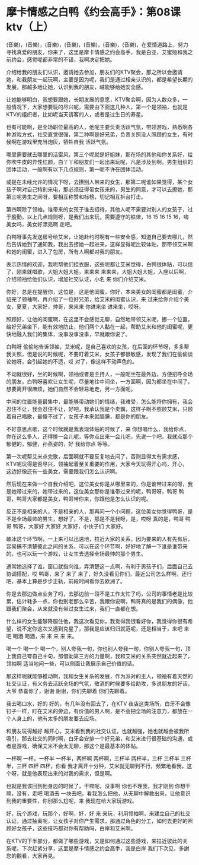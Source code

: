 # 摩卡情感之白鸭《约会高手》：第08课ktv（上）

(音樂)，(音樂)，(音樂)，(音樂)，(音樂)，(音樂)，(音樂)，在爱情道路上，努力寻找真爱的朋友，你来了，这里是摩卡情感之约会高手，我是白亚，艾蜜娅和我之前约会，感觉呢都非常的不错，我啊决定把她。

介绍给我的朋友们认识，邀请她去参加，朋友们的KTV聚会，那之所以会邀请她，和我朋友一起玩啊，主要是因为呢，我们是通过相亲认识的，都是希望长期的发展，那越多地让她，认识到我的朋友，越能够给她安全感。

让她能够明白，我想要跟她，长期发展的意愿，KTV聚会啊，因为人数众多，一般情况下，大家想要玩的尽兴呢，需要由下面这几种人，第一个是领袖，也就是KTV的组织者，比如呢当天请客的人，或者是过生日的寿星。

也有可能啊，是全场职位最高的人，他呢主要负责活跃气氛，带领游戏，熟悉啊各种游戏方式，社交直觉很强，第二种啊是好兄弟，负责关照没人照顾的女生，有时候啊在游戏里充当炮灰，牺牲自我 活跃气氛。

哪里需要就去哪里的活雷风，第三个呢就是好姐妹，那在场的其他和你关系好，给你吹牛皮的异性红颜，白丫丫和朋友们一起出来玩呢，凡是涉及到啊，男生组织的团体活动，一般啊有以下几点规则，第一呢不许在团体活动。

或是在未经允许的情况下呀，去撩别人带来的女生，那第二呢谁如果觉得，某个女孩子啊对自己特别来电，那必须征得带女孩来的，男生的同意，才可以去撩她，那第三呢男生之间呀，要相互称赞和标榜，切记相互拆台打击。

第四啊除了领袖，谁带来的女孩子谁去招待，其他人呢不需要对别人的女孩子，过于殷勤，以上几点规则呀，是我们出来玩，需要遵守的铁律，16 15 16 15 16，嗨 美女吗，美女好漂亮啊 走吧。

白鸭呀事先发送房号给艾米，让她赴约时啊有一些安全感，知道自己要去哪儿，然后告诉她到了通知我，我出去接她一起进来，这样显得呢比较体贴，那带领艾米啊和她的闺蜜，进入了包房，所有人啊都对我的朋友。

表示热情的欢迎，我呢帮他们挂衣服，这些呢都让艾米觉得，白鸭很体贴，可以信了，刚来就唱歌，大姐大姐大姐，来来来 来来来，大姐大姐大姐，入座以后啊，介绍领袖给他们认识，增加社交认证，小名 来 你们介绍艾米。

你好，总是在提醒你，这位是，这是他闺蜜，你好，本来美女的闺蜜都是闺蜜，介绍完了领袖啊，再介绍了一位好兄弟，给艾米的闺蜜认识，来 过来给你介绍个美女，夏夏，大家好，帅哥，来来来 你进来坐 进来坐，哎呀。

照顾好，让他的闺蜜啊，在这里不会感觉无聊，自然地带领艾米呢，挪一个位置，给好兄弟坐下，能有效地防止，他们两个人黏在一起，帮助艾米和他的闺蜜呢，更快地融入我们的集体，没事没事没事，早就跟你说了。

白鸭呀 偷偷地告诉领袖，艾米呢，是自己喜欢的女孩，在后面的环节呀，多多帮我关照，但是说的时候呢，不要盯着艾米，女孩子都很敏感，发现了我们在偷偷谈论她呀，会引起她的不适，哎 对了，像这样不动声色的。

不动就很好，坐的时候啊，领袖或者是主持人，一般呢坐在最外边，方便招呼全场的朋友，白鸭呀喜欢让女生呢，尽量地往中间坐，一方面啊，因为都坐在中间了，想要离开很麻烦，她们自然不会轻易地走，另一方面呢。

中间的位置能量最集中，最能够带动她们的情绪，我难受，怎么能将你拥有，我会忍住不让，我会忍住不让，好吧，我承认我是个卖霸，这样子啊不照顾艾米，只顾着自己唱歌，最傻不过了，女孩子本来就腼腆，都是你的朋友。

不好意思点歌，这个时候就是我表现体贴的时候了，来 你想唱什么，我给你点，你在这么多人，还得排一会儿呢，等你点出来一会儿吧，先说一个吧，我就点那个郁健的，郁健，孙燕姿的，好 我给你点 等等。

第一次呢帮艾米点完歌，后面啊就不要反复地去问了，否则显得太有需求感，KTV呢玩得是否尽兴，领袖起着至关重要的作用，大家今天玩得开心吗，开心，这边好像还有一些美女，需要跟我们怎么认识啊。

然后现在来做一个自我介绍吧，这位美女你是从哪里来的，你是谁带过来的呀，我是她带过来的，她带过来的，这位美女那你是谁带过来的呢，鸭哥呀，鸭哥 鸭哥，鸭哥大家都是美女，鸭哥带你来，你跟他是怎么认识的呢。

反正不是相亲的人，不是相亲的人，那再问一个小问题，这位美女你觉得鸭哥，是不是全场最帅的男生，想好了，不是，那是不是我呀，是，哎呀 真的是，鸭哥 鸭哥 鸭哥，大家好 大家好 大家好，小伙子们 大家好。

破冰这个环节啊，一上来可以迅速地，拉近大家的关系，因为要来的人有先有后，容易搞不清楚彼此之间的关系，可以在这个环节啊，好好地了解一下谁是谁带来的，也可以玩一个游戏，让女生去选择全场最帅的那个男生。

通常她选择了谁，窗口就指向谁，弄清楚这一点啊，有利于男孩子们，后面自己去协调搭配，哎 鸭哥，来了 来了 来了，好久没看见你们，最近公司怎么样啊，还行吧，基本上算是步步正轨，前段时间看你去欧洲了。

你是去那边做点业务了吗，去那边前一段不是工作太忙了吗，公司的事情老是比较累，估计耗多一点，你也别老那么辛苦，我跟你说啊，鸭哥真的是我们的偶像，他跟我们聚会，从来就没有带过女生过来，我们一直都在想。

什么样的女生能够降服住他，我这次看见你，我觉得我很看好你，我觉得你很有希望，说不定你这次又遇到克星了，那我是应该归归就范呢，还是相当于，来吧 来吧 喝酒 喝酒，来 来 来 来 来。

喝一个 喝一个 喝一个，别人夸我一句，你也别人夸我一句，你别人夸我一句，顶上我自己夸自己十句，那借助第三方的力量啊，我和艾米的关系突然就近起来了，领袖啊 适当地问一些，可以侧面让我展示自己价值的话。

那这样呢就能够推动啊，我和女生关系的发展，作为派对的主人，领袖有着天然的社交认证，有义务去活跃全场的气氛，敬酒的时候要多给助攻，多说朋友的好话，大爷 恭喜你了，谢谢 谢谢，你们先聊着 你们先聊着。

我去喝口水，好的 好的，有几年没有回去了，在KTV 夜店这类场所，白牙不会像钉子一样，盯在艾米的旁边，有价值的男人啊，是不会把全场的注意力，都放在一个人身上的，他有太多的朋友要去应场。

和朋友玩得越好 越开心，艾米看到我的社交认证，也就越强，她也就越会被我所吸引，那去社交的同时啊，白牙会安排一个好兄弟，和艾米进行很基础的沟通，或者是游戏，确保艾米不会太无聊，那这个是最基本的体贴。

一杯啊 一杯，一杯半 一杯半，两杯啊 两杯啊，三杯半 两杯半，三杯 三杯半 三杯半，三杯 四杯 四杯，你看 我才离开十分钟，艾米就无聊到不行，频繁地看我，这个呀，就是他表现出来的对我的需求，但是啊。

也就是我该回到他身边的时候了，干嘛呢，没事啊 你也不理我，我才刚到 你想干嘛，没有，走吧 喝酒去 一块去吧，看我怎么把他，从无聊中解救出来，让他意识到我的重要性，你别那么尬呢，来 我现在给大家玩游戏。

好，玩个游戏，玩那个，好啊，好，好 来 来玩，利用领袖啊，来建立自己的社交认证，通过抽离呢，让女孩子对你产生需求，那通过角色的分工，如何去更好的照顾好女孩子，这些技巧都对你有帮助吗，白岸和艾米啊。

在KTV的下半部分，都做了哪些游戏，又是如何通过这些游戏，来拉近彼此的关系呢，下次赶紧分享，这里是摩卡情感之约会高手，我是白岸 我们下次见，多謝您的觀看，大家再見。


